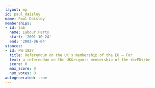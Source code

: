 ```yaml
---
layout: mp
id: paul_daisley
name: Paul Daisley
memberships:
- id: lab
  name: Labour Party
  start: '2001-10-24'
  end: '2003-06-04'
stances:
- id: PW-1027
  title: Referendum on the UK's membership of the EU — For
  text: a referendum on the UK&rsquo;s membership of the <b>EU</b>
  score: 0
  max_score: 0
  num_votes: 0
autogenerated: true
---
```

